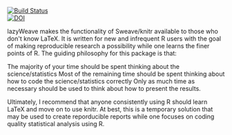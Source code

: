 [![Build Status](https://travis-ci.org/nutterb/lazyWeave.png?branch=master)](https://travis-ci.org/nutterb/lazyWeave)  
[![DOI](https://zenodo.org/badge/6246/nutterb/lazyWeave.png)](http://dx.doi.org/10.5281/zenodo.12618)

lazyWeave makes the functionality of Sweave/knitr available to those who don't know LaTeX.  It is written for new and infrequent R users with the goal of making reproducible research a possibility while one learns the finer points of R.  The guiding philosophy for this package is that:

The majority of your time should be spent thinking about the science/statistics
Most of the remaining time should be spent thinking about how to code the science/statistics correctly
Only as much time as necessary should be used to think about how to present the results.

Ultimately, I recommend that anyone consistently using R should learn LaTeX and move on to use knitr.  At best, this is a temporary solution that may be used to create reporducible reports while one focuses on coding quality statistical analysis using R.

